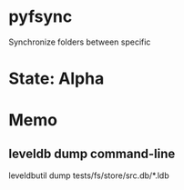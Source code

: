 pyfsync
=======

Synchronize folders between specific

# State: Alpha



# Memo

## leveldb dump command-line

leveldbutil dump tests/fs/store/src.db/*.ldb
